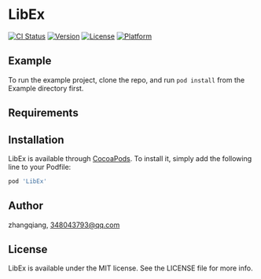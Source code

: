 # LibEx

[![CI Status](https://img.shields.io/travis/zhangqiang/LibEx.svg?style=flat)](https://travis-ci.org/zhangqiang/LibEx)
[![Version](https://img.shields.io/cocoapods/v/LibEx.svg?style=flat)](https://cocoapods.org/pods/LibEx)
[![License](https://img.shields.io/cocoapods/l/LibEx.svg?style=flat)](https://cocoapods.org/pods/LibEx)
[![Platform](https://img.shields.io/cocoapods/p/LibEx.svg?style=flat)](https://cocoapods.org/pods/LibEx)

## Example

To run the example project, clone the repo, and run `pod install` from the Example directory first.

## Requirements

## Installation

LibEx is available through [CocoaPods](https://cocoapods.org). To install
it, simply add the following line to your Podfile:

```ruby
pod 'LibEx'
```

## Author

zhangqiang, 348043793@qq.com

## License

LibEx is available under the MIT license. See the LICENSE file for more info.
